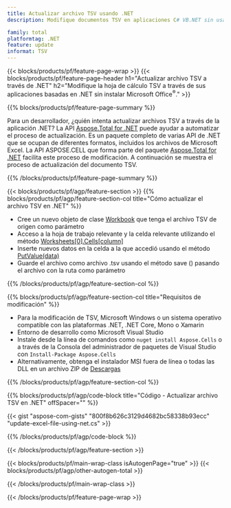 ```yaml
---
title: Actualizar archivo TSV usando .NET
description: Modifique documentos TSV en aplicaciones C# VB.NET sin usar Microsoft Excel. 

family: total
platformtag: .NET
feature: update
informat: TSV
---
```

{{< blocks/products/pf/feature-page-wrap >}}
{{< blocks/products/pf/feature-page-header h1="Actualizar archivo TSV a través de .NET" h2="Modifique la hoja de cálculo TSV a través de sus aplicaciones basadas en .NET sin instalar Microsoft Office<sup>&reg;</sup>." >}}

{{% blocks/products/pf/feature-page-summary %}}

Para un desarrollador, ¿quién intenta actualizar archivos TSV a través de la aplicación .NET? La API [Aspose.Total for .NET](https://products.aspose.com/total/net/) puede ayudar a automatizar el proceso de actualización. Es un paquete completo de varias API de .NET que se ocupan de diferentes formatos, incluidos los archivos de Microsoft Excel. La API ASPOSE.CELL que forma parte del paquete [Aspose.Total for .NET](https://products.aspose.com/total/net/) facilita este proceso de modificación. A continuación se muestra el proceso de actualización del documento TSV.

{{% /blocks/products/pf/feature-page-summary %}}

{{< blocks/products/pf/agp/feature-section >}}
{{% blocks/products/pf/agp/feature-section-col title="Cómo actualizar el archivo TSV en .NET" %}}

- Cree un nuevo objeto de clase [Workbook](https://reference.aspose.com/cells/net/aspose.cells/workbook/) que tenga el archivo TSV de origen como parámetro
- Acceso a la hoja de trabajo relevante y la celda relevante utilizando el método [Worksheets[0].Cells[column]](https://reference.aspose.com/cells/net/aspose.cells/worksheet/cells/)
- Inserte nuevos datos en la celda a la que accedió usando el método [PutValue(data)](https://reference.aspose.com/cells/net/aspose.cells/cell/putvalue/)
- Guarde el archivo como archivo .tsv usando el método save () pasando el archivo con la ruta como parámetro

{{% /blocks/products/pf/agp/feature-section-col %}}

{{% blocks/products/pf/agp/feature-section-col title="Requisitos de modificación" %}}

- Para la modificación de TSV, Microsoft Windows o un sistema operativo compatible con las plataformas .NET, .NET Core, Mono o Xamarin
- Entorno de desarrollo como Microsoft Visual Studio 
- Instale desde la línea de comandos como ```nuget install Aspose.Cells``` o a través de la Consola del administrador de paquetes de Visual Studio con ```Install-Package Aspose.Cells```
- Alternativamente, obtenga el instalador MSI fuera de línea o todas las DLL en un archivo ZIP de [Descargas](https://releases.aspose.com/cells/net)

{{% /blocks/products/pf/agp/feature-section-col %}}

{{% blocks/products/pf/agp/code-block title="Código - Actualizar archivo TSV en .NET" offSpacer="" %}}

{{< gist "aspose-com-gists" "800f8b626c3129d4682bc58338b93ecc" "update-excel-file-using-net.cs" >}}

{{% /blocks/products/pf/agp/code-block %}}

{{< /blocks/products/pf/agp/feature-section >}}

{{< blocks/products/pf/main-wrap-class isAutogenPage="true" >}}
{{< blocks/products/pf/agp/other-autogen-total >}}

{{< /blocks/products/pf/main-wrap-class >}}

{{< /blocks/products/pf/feature-page-wrap >}}